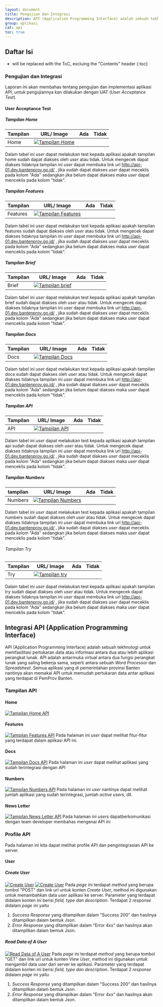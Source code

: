 ```yaml
---
layout: document
title: Pengujian dan Integrasi
description: API (Application Programming Interface) adalah sebuah tekhnologi untuk memfasilitasi pertukaran data atau informasi antara dua atau lebih aplikasi perangkat lunak.
group: aplikasi
cat: api
toc: true
---
```


## Daftar Isi
* will be replaced with the ToC, excluing the "Contents" header
{:toc}

### Pengujian dan Integrasi
Laporan ini akan membahas tentang pengujian dan implementasi aplikasi API, untuk pengujiannya kan dilakukan dengan UAT (*User Acceptance Test*).

#### User Acceptance Test

##### Tampilan Home
| Tampilan | URL/ Image                               | Ada  | Tidak |
| -------- | ---------------------------------------- | ---- | ----- |
| Home     | [![Tampilan Home](/document/aplikasi/api/images/implementasi/api-home.png)](http://api-01.dev.bantenprov.go.id/) |      |       |

Dalam tabel ini *user* dapat melakukan test kepada aplikasi apakah tampilan home sudah dapat diakses oleh *user* atau tidak. Untuk mengecek dapat diakses tidaknya tampilan ini *user* dapat membuka link url http://api-01.dev.bantenprov.go.id/ , jika sudah dapat diakses *user* dapat meceklis pada kolom "Ada" sedangkan jika belum dapat diakses maka *user* dapat menceklis pada kolom "tidak".

##### Tampilan Features
| Tampilan | URL/ Image                               | Ada  | Tidak |
| -------- | ---------------------------------------- | ---- | ----- |
| Features | [![Tampilan Features](/document/aplikasi/api/images/implementasi/api-features.png)](http://api-01.dev.bantenprov.go.id/) |      |       |

Dalam tabel ini *user* dapat melakukan test kepada aplikasi apakah tampilan features sudah dapat diakses oleh *user* atau tidak. Untuk mengecek dapat diakses tidaknya tampilan ini *user* dapat membuka link url http://api-01.dev.bantenprov.go.id/ , jika sudah dapat diakses *user* dapat meceklis pada kolom "Ada" sedangkan jika belum dapat diakses maka *user* dapat menceklis pada kolom "tidak".

##### Tampilan Brief
| Tampilan | URL/ Image                               | Ada  | Tidak |
| -------- | ---------------------------------------- | ---- | ----- |
| Brief    | [![Tampilan brief](/document/aplikasi/api/images/implementasi/api-bbrief.png)](http://api-01.dev.bantenprov.go.id/) |      |       |

Dalam tabel ini *user* dapat melakukan test kepada aplikasi apakah tampilan brief sudah dapat diakses oleh *user* atau tidak. Untuk mengecek dapat diakses tidaknya tampilan ini *user* dapat membuka link url http://api-01.dev.bantenprov.go.id/ , jika sudah dapat diakses *user* dapat meceklis pada kolom "Ada" sedangkan jika belum dapat diakses maka *user* dapat menceklis pada kolom "tidak".

##### Tampilan Docs
| Tampilan | URL/ Image                               | Ada  | Tidak |
| -------- | ---------------------------------------- | ---- | ----- |
| Docs     | [![Tampilan Docs](/document/aplikasi/api/images/implementasi/api-docs1.png)](http://api-01.dev.bantenprov.go.id/) |      |       |

Dalam tabel ini *user* dapat melakukan test kepada aplikasi apakah tampilan docs sudah dapat diakses oleh *user* atau tidak. Untuk mengecek dapat diakses tidaknya tampilan ini *user* dapat membuka link url http://api-01.dev.bantenprov.go.id/ , jika sudah dapat diakses *user* dapat meceklis pada kolom "Ada" sedangkan jika belum dapat diakses maka *user* dapat menceklis pada kolom "tidak".

##### Tampilan API
| Tampilan | URL/ Image                               | Ada  | Tidak |
| -------- | ---------------------------------------- | ---- | ----- |
| API      | [![Tampilan API](/document/aplikasi/api/images/implementasi/api-api.png)](http://api-01.dev.bantenprov.go.id/) |      |       |

Dalam tabel ini *user* dapat melakukan test kepada aplikasi apakah tampilan api sudah dapat diakses oleh *user* atau tidak. Untuk mengecek dapat diakses tidaknya tampilan ini *user* dapat membuka link url http://api-01.dev.bantenprov.go.id/ , jika sudah dapat diakses *user* dapat meceklis pada kolom "Ada" sedangkan jika belum dapat diakses maka *user* dapat menceklis pada kolom "tidak".

##### Tampilan Numbers
| tampilan | URL/ Image                               | Ada  | Tidak |
| -------- | ---------------------------------------- | ---- | ----- |
| Numbers  | [![Tampilan Numbers](/document/aplikasi/api/images/implementasi/api-numbers.png)](http://api-01.dev.bantenprov.go.id/) |      |       |
Dalam tabel ini *user* dapat melakukan test kepada aplikasi apakah tampilan numbers sudah dapat diakses oleh *user* atau tidak. Untuk mengecek dapat diakses tidaknya tampilan ini *user* dapat membuka link url http://api-01.dev.bantenprov.go.id/ , jika sudah dapat diakses *user* dapat meceklis pada kolom "Ada" sedangkan jika belum dapat diakses maka *user* dapat menceklis pada kolom "tidak".

###### Tampilan Try
| Tampilan | URL/ Image                               | Ada  | Tidak |
| -------- | ---------------------------------------- | ---- | ----- |
| Try      | [![Tampilan try](/document/aplikasi/api/images/implementasi/api-try.png)](http://api-01.dev.bantenprov.go.id/) |      |       |

Dalam tabel ini *user* dapat melakukan test kepada aplikasi apakah tampilan try sudah dapat diakses oleh *user* atau tidak. Untuk mengecek dapat diakses tidaknya tampilan ini *user* dapat membuka link url http://api-01.dev.bantenprov.go.id/ , jika sudah dapat diakses *user* dapat meceklis pada kolom "Ada" sedangkan jika belum dapat diakses maka *user* dapat menceklis pada kolom "tidak".

## Integrasi API (Application Programming Interface)

API (Application Programming Interface) adalah sebuah tekhnologi untuk memfasilitasi pertukaran data atau informasi antara dua atau lebih aplikasi perangkat lunak. API adalah antarmuka virtual antara dua fungsi perangkat lunak yang saling bekerja sama, seperti antara sebuah *Word Processor* dan *Spreadsheet*.
Semua aplikasi yang di pemerintahan provinsi Banten nantinya akan memakai API untuk memudah pertukaran data antar aplikasi yang terdapat di PemProv Banten.

### Tampilan API
#### Home
[![Tampilan Home API](/document/aplikasi/api/images/integrasi/api-home.png)](/document/aplikasi/api/images/integrasi/api-home.png)

#### Features
[![Tampilan Features API](/document/aplikasi/api/images/integrasi/api-features.png)](/document/aplikasi/api/images/integrasi/api-features.png)
Pada halaman ini *user* dapat melihat fitur-fitur yang terdapat dalam aplikasi API ini.

#### Docs
[![Tampilan Docs API](/document/aplikasi/api/images/integrasi/api-docs.png)](/document/aplikasi/api/images/integrasi/api-docs.png)
Pada halaman ini *user* dapat melihat aplikasi yang sudah terintegrasi dengan API

#### Numbers
[![Tampilan Numbers API](/document/aplikasi/api/images/integrasi/api-numbers.png)](/document/aplikasi/api/images/integrasi/api-numbers.png)
Pada halaman ini *user* nantinya dapat melihat jumlah aplikasi yang sudah terintegrasi, jumlah *active users*, dll.

#### News Letter
[![Tampilan News Letter API](/document/aplikasi/api/images/integrasi/api-news-letter.png)](/document/aplikasi/api/images/integrasi/api-news-letter.png)
Pada halaman ini *users* dapatberkomunikasi dengan team developer membahas mengenai API ini

### Profile API
Pada halaman ini kita dapat melihat profile API dan pengintegrasian API ke server.

#### User
##### Create User
[![Create User](/document/aplikasi/api/images/integrasi/api-create-user-post1.png)](/document/aplikasi/api/images/integrasi/api-create-user-post1.png)
[![Create User](/document/aplikasi/api/images/integrasi/api-create-user-post2.png)](/document/aplikasi/api/images/integrasi/api-create-user-post2.png)
Pada *page* ini terdapat *method* yang berupa tombol "POST" dan link url untuk konten *Create User*, method ini digunakan untuk menambahkan data *user* aplikasi ke server. Parameter yang terdapat didalam konten ini berisi *field, type dan description*. Terdapat 2 *response* didalam *page* ini yaitu
1. *Success Response* yang ditampilkan dalam "Success 200" dan hasilnya ditampilkan dalam bentuk Json.
2. *Error Response* yang ditampilkan dalam "Error 4xx" dan hasilnya akan ditampilkan dalam bentuk Json.

##### *Read Data of A User*
[![Read Data of A User](/document/aplikasi/api/images/integrasi/api-read-data-user.png)](/document/aplikasi/api/images/integrasi/api-read-data-user.png)
Pada *page* ini terdapat *method* yang berupa tombol "GET" dan link url untuk konten *View User*, method ini digunakan untuk mengambil data *user* dari server ke aplikasi. Parameter yang terdapat didalam konten ini berisi *field, type dan description*. Terdapat 2 *response* didalam *page* ini yaitu
1. *Success Response* yang ditampilkan dalam "Success 200" dan hasilnya ditampilkan dalam bentuk Json.
2. *Error Response* yang ditampilkan dalam "Error 4xx" dan hasilnya akan ditampilkan dalam bentuk Json.
